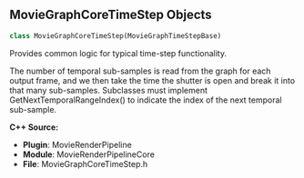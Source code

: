 ## MovieGraphCoreTimeStep Objects

```python
class MovieGraphCoreTimeStep(MovieGraphTimeStepBase)
```

Provides common logic for typical time-step functionality.

The number of temporal sub-samples is read from the graph for each output frame, and we then take the time the
shutter is open and break it into that many sub-samples. Subclasses must implement GetNextTemporalRangeIndex() to
indicate the index of the next temporal sub-sample.

**C++ Source:**

- **Plugin**: MovieRenderPipeline
- **Module**: MovieRenderPipelineCore
- **File**: MovieGraphCoreTimeStep.h

<a id="unreal.MovieGraphRendererBase"></a>